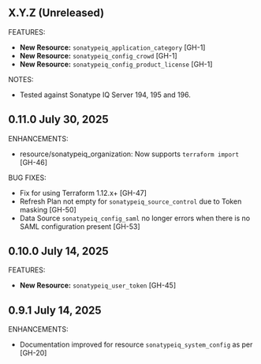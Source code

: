 <!-- See https://developer.hashicorp.com/terraform/plugin/best-practices/versioning#changelog-specification -->

## X.Y.Z (Unreleased)

FEATURES:

* **New Resource:** `sonatypeiq_application_category` [GH-1]
* **New Resource:** `sonatypeiq_config_crowd` [GH-1]
* **New Resource:** `sonatypeiq_config_product_license` [GH-1]

NOTES:
* Tested against Sonatype IQ Server 194, 195 and 196.

## 0.11.0 July 30, 2025

ENHANCEMENTS:

* resource/sonatypeiq_organization: Now supports `terraform import` [GH-46]

BUG FIXES:

* Fix for using Terraform 1.12.x+ [GH-47]
* Refresh Plan not empty for `sonatypeiq_source_control` due to Token masking [GH-50]
* Data Source `sonatypeiq_config_saml` no longer errors when there is no SAML configuration present [GH-53]


## 0.10.0 July 14, 2025

FEATURES:

* **New Resource:** `sonatypeiq_user_token` [GH-45]

## 0.9.1 July 14, 2025

ENHANCEMENTS:

* Documentation improved for resource `sonatypeiq_system_config` as per [GH-20]